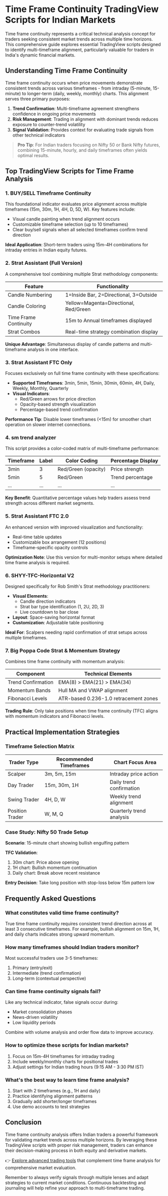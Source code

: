 # Time Frame Continuity TradingView Scripts for Indian Markets

Time frame continuity represents a critical technical analysis concept for traders seeking consistent market trends across multiple time horizons. This comprehensive guide explores essential TradingView scripts designed to identify multi-timeframe alignment, particularly valuable for traders in India's dynamic financial markets.

## Understanding Time Frame Continuity

Time frame continuity occurs when price movements demonstrate consistent trends across various timeframes - from intraday (5-minute, 15-minute) to longer-term (daily, weekly, monthly) charts. This alignment serves three primary purposes:

1. **Trend Confirmation**: Multi-timeframe agreement strengthens confidence in ongoing price movements
2. **Risk Management**: Trading in alignment with dominant trends reduces exposure to counter-trend volatility
3. **Signal Validation**: Provides context for evaluating trade signals from other technical indicators

> **Pro Tip**: For Indian traders focusing on Nifty 50 or Bank Nifty futures, combining 15-minute, hourly, and daily timeframes often yields optimal results.

## Top TradingView Scripts for Time Frame Analysis

### 1. BUY/SELL Timeframe Continuity

This foundational indicator evaluates price alignment across multiple timeframes (15m, 30m, 1H, 4H, D, 5D, W). Key features include:

- Visual candle painting when trend alignment occurs
- Customizable timeframe selection (up to 10 timeframes)
- Clear buy/sell signals when all selected timeframes confirm trend direction

**Ideal Application**: Short-term traders using 15m-4H combinations for intraday entries in Indian equity futures.

### 2. Strat Assistant (Full Version)

A comprehensive tool combining multiple Strat methodology components:

| Feature                | Functionality                          |
|------------------------|----------------------------------------|
| Candle Numbering       | 1=Inside Bar, 2=Directional, 3=Outside |
| Candle Coloring        | Yellow=Magenta=Directional, Red/Green  |
| Time Frame Continuity  | 15m to Annual timeframes displayed     |
| Strat Combos           | Real-time strategy combination display |

**Unique Advantage**: Simultaneous display of candle patterns and multi-timeframe analysis in one interface.

### 3. Strat Assistant FTC Only

Focuses exclusively on full time frame continuity with these specifications:

- **Supported Timeframes**: 3min, 5min, 15min, 30min, 60min, 4H, Daily, Weekly, Monthly, Quarterly
- **Visual Indicators**:
  - Red/Green arrows for price direction
  - Opacity-based strength visualization
  - Percentage-based trend confirmation

**Performance Tip**: Disable lower timeframes (<15m) for smoother chart operation on slower internet connections.

### 4. sm trend analyzer

This script provides a color-coded matrix of multi-timeframe performance:

| Timeframe | Label | Color Coding        | Percentage Display |
|-----------|-------|---------------------|--------------------|
| 3min      | 3     | Red/Green (opacity) | Price strength     |
| 5min      | 5     | Red/Green           | Trend percentage   |
| ...       | ...   | ...                 | ...                |

**Key Benefit**: Quantitative percentage values help traders assess trend strength across different market segments.

### 5. Strat Assistant FTC 2.0

An enhanced version with improved visualization and functionality:

- Real-time table updates
- Customizable box arrangement (12 positions)
- Timeframe-specific opacity controls

**Optimization Note**: Use this version for multi-monitor setups where detailed time frame analysis is required.

### 6. SHYY-TFC-Horizontal V2

Designed specifically for Rob Smith's Strat methodology practitioners:

- **Visual Elements**:
  - Candle direction indicators
  - Strat bar type identification (1, 2U, 2D, 3)
  - Live countdown to bar close
- **Layout**: Space-saving horizontal format
- **Customization**: Adjustable table positioning

**Ideal For**: Scalpers needing rapid confirmation of strat setups across multiple timeframes.

### 7. Big Poppa Code Strat & Momentum Strategy

Combines time frame continuity with momentum analysis:

| Component          | Technical Elements                     |
|--------------------|----------------------------------------|
| Trend Confirmation | EMA(8) > EMA(21) > EMA(34)             |
| Momentum Bands     | Hull MA and VWAP alignment             |
| Fibonacci Levels   | ATR-based 0.236-1.0 retracement zones  |

**Trading Rule**: Only take positions when time frame continuity (TFC) aligns with momentum indicators and Fibonacci levels.

## Practical Implementation Strategies

### Timeframe Selection Matrix

| Trader Type     | Recommended Timeframes       | Chart Focus Area         |
|-----------------|------------------------------|--------------------------|
| Scalper         | 3m, 5m, 15m                  | Intraday price action    |
| Day Trader      | 15m, 30m, 1H                 | Daily trend confirmation |
| Swing Trader    | 4H, D, W                     | Weekly trend alignment   |
| Position Trader | W, M, Q                      | Quarterly trend analysis |

### Case Study: Nifty 50 Trade Setup

**Scenario**: 15-minute chart showing bullish engulfing pattern

**TFC Validation**:
1. 30m chart: Price above opening
2. 1H chart: Bullish momentum continuation
3. Daily chart: Break above recent resistance

**Entry Decision**: Take long position with stop-loss below 15m pattern low

## Frequently Asked Questions

### What constitutes valid time frame continuity?

True time frame continuity requires consistent trend direction across at least 3 consecutive timeframes. For example, bullish alignment on 15m, 1H, and daily charts indicates strong upward momentum.

### How many timeframes should Indian traders monitor?

Most successful traders use 3-5 timeframes:
1. Primary (entry/exit)
2. Intermediate (trend confirmation)
3. Long-term (contextual perspective)

### Can time frame continuity signals fail?

Like any technical indicator, false signals occur during:
- Market consolidation phases
- News-driven volatility
- Low liquidity periods

Combine with volume analysis and order flow data to improve accuracy.

### How to optimize these scripts for Indian markets?

1. Focus on 15m-4H timeframes for intraday trading
2. Include weekly/monthly charts for positional trades
3. Adjust settings for Indian trading hours (9:15 AM - 3:30 PM IST)

### What's the best way to learn time frame analysis?

1. Start with 2 timeframes (e.g., 1H and daily)
2. Practice identifying alignment patterns
3. Gradually add shorter/longer timeframes
4. Use demo accounts to test strategies

## Conclusion

Time frame continuity analysis offers Indian traders a powerful framework for validating market trends across multiple horizons. By leveraging these TradingView scripts with proper risk management, traders can enhance their decision-making process in both equity and derivative markets.

👉 [Explore advanced trading tools](https://bit.ly/okx-bonus) that complement time frame analysis for comprehensive market evaluation.

Remember to always verify signals through multiple lenses and adapt strategies to current market conditions. Continuous backtesting and journaling will help refine your approach to multi-timeframe trading.